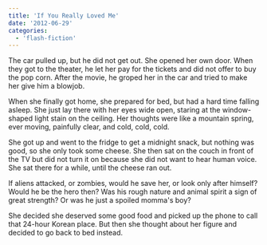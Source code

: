 ```yaml
---
title: 'If You Really Loved Me'
date: '2012-06-29'
categories:
  - 'flash-fiction'
---
```


The car pulled up, but he did not get out. She opened her own door. When they
got to the theater, he let her pay for the tickets and did not offer to buy the
pop corn. After the movie, he groped her in the car and tried to make her give
him a blowjob.

<!-- truncate -->

When she finally got home, she prepared for bed, but had a hard time falling
asleep. She just lay there with her eyes wide open, staring at the window-shaped
light stain on the ceiling. Her thoughts were like a mountain spring, ever
moving, painfully clear, and cold, cold, cold.

She got up and went to the fridge to get a midnight snack, but nothing was good,
so she only took some cheese. She then sat on the couch in front of the TV but
did not turn it on because she did not want to hear human voice. She sat there
for a while, until the cheese ran out.

If aliens attacked, or zombies, would he save her, or look only after himself?
Would he be the hero then? Was his rough nature and animal spirit a sign of
great strength? Or was he just a spoiled momma's boy?

She decided she deserved some good food and picked up the phone to call that
24-hour Korean place. But then she thought about her figure and decided to go
back to bed instead.
